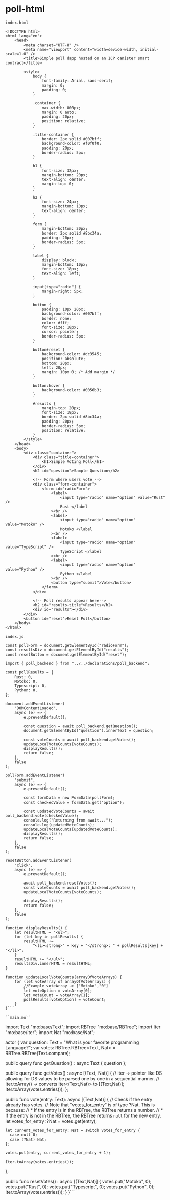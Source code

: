 # poll-html

``index.html``
```
<!DOCTYPE html>
<html lang="en">
	<head>
		<meta charset="UTF-8" />
		<meta name="viewport" content="width=device-width, initial-scale=1.0" />
		<title>Simple poll dapp hosted on an ICP canister smart contract</title>

		<style>
			body {
				font-family: Arial, sans-serif;
				margin: 0;
				padding: 0;
			}

			.container {
				max-width: 800px;
				margin: 0 auto;
				padding: 20px;
				position: relative;
			}

			.title-container {
				border: 2px solid #007bff;
				background-color: #f0f0f0;
				padding: 20px;
				border-radius: 5px;
			}

			h1 {
				font-size: 32px;
				margin-bottom: 20px;
				text-align: center;
				margin-top: 0;
			}

			h2 {
				font-size: 24px;
				margin-bottom: 10px;
				text-align: center;
			}

			form {
				margin-bottom: 20px;
				border: 2px solid #8bc34a;
				padding: 20px;
				border-radius: 5px;
			}

			label {
				display: block;
				margin-bottom: 10px;
				font-size: 18px;
				text-align: left;
			}

			input[type="radio"] {
				margin-right: 5px;
			}

			button {
				padding: 10px 20px;
				background-color: #007bff;
				border: none;
				color: #fff;
				font-size: 18px;
				cursor: pointer;
				border-radius: 5px;
			}

			button#reset {
				background-color: #dc3545;
				position: absolute;
				bottom: 20px;
				left: 20px;
				margin: 10px 0; /* Add margin */
			}

			button:hover {
				background-color: #0056b3;
			}

			#results {
				margin-top: 20px;
				font-size: 18px;
				border: 2px solid #8bc34a;
				padding: 20px;
				border-radius: 5px;
				position: relative;
			}
		</style>
	</head>
	<body>
		<div class="container">
			<div class="title-container">
				<h1>Simple Voting Poll</h1>
			</div>
			<h2 id="question">Sample Question</h2>

			<!-- Form where users vote -->
			<div class="form-container">
				<form id="radioForm">
					<label>
						<input type="radio" name="option" value="Rust" />
						Rust </label
					><br />
					<label>
						<input type="radio" name="option" value="Motoko" />
						Motoko </label
					><br />
					<label>
						<input type="radio" name="option" value="TypeScript" />
						TypeScript </label
					><br />
					<label>
						<input type="radio" name="option" value="Python" />
						Python </label
					><br />
					<button type="submit">Vote</button>
				</form>
			</div>

			<!-- Poll results appear here-->
			<h2 id="results-title">Results</h2>
			<div id="results"></div>
		</div>
		<button id="reset">Reset Poll</button>
	</body>
</html>
```

``index.js``

```
const pollForm = document.getElementById("radioForm");
const resultsDiv = document.getElementById("results");
const resetButton = document.getElementById("reset");

import { poll_backend } from "../../declarations/poll_backend";

const pollResults = {
	Rust: 0,
	Motoko: 0,
	Typescript: 0,
	Python: 0,
};

document.addEventListener(
	"DOMContentLoaded",
	async (e) => {
		e.preventDefault();

		const question = await poll_backend.getQuestion();
		document.getElementById("question").innerText = question;

		const voteCounts = await poll_backend.getVotes();
		updateLocalVoteCounts(voteCounts);
		displayResults();
		return false;
	},
	false
);

pollForm.addEventListener(
	"submit",
	async (e) => {
		e.preventDefault();

		const formData = new FormData(pollForm);
		const checkedValue = formData.get("option");

		const updatedVoteCounts = await poll_backend.vote(checkedValue);
		console.log("Returning from await...");
		console.log(updatedVoteCounts);
		updateLocalVoteCounts(updatedVoteCounts);
		displayResults();
		return false;
	},
	false
);

resetButton.addEventListener(
	"click",
	async (e) => {
		e.preventDefault();

		await poll_backend.resetVotes();
		const voteCounts = await poll_backend.getVotes();
		updateLocalVoteCounts(voteCounts);

		displayResults();
		return false;
	},
	false
);

function displayResults() {
	let resultHTML = "<ul>";
	for (let key in pollResults) {
		resultHTML +=
			"<li><strong>" + key + "</strong>: " + pollResults[key] + "</li>";
	}
	resultHTML += "</ul>";
	resultsDiv.innerHTML = resultHTML;
}

function updateLocalVoteCounts(arrayOfVoteArrays) {
	for (let voteArray of arrayOfVoteArrays) {
		//Example voteArray -> ["Motoko","0"]
		let voteOption = voteArray[0];
		let voteCount = voteArray[1];
		pollResults[voteOption] = voteCount;
	}
}```

``main.mo``

```
import Text "mo:base/Text";
import RBTree "mo:base/RBTree";
import Iter "mo:base/Iter";
import Nat "mo:base/Nat";

actor {
  var question: Text = "What is your favorite programming Language?";
  var votes: RBTree.RBTree<Text, Nat> = RBTree.RBTree(Text.compare);
  

  public query func getQuestion() : async Text {
    question
  };

  public query func getVotes() : async [(Text, Nat)] {
    // Iter -> pointer like DS allowing for DS values to be parsed one by one in a sequential manner.
    // Iter.toArray() -> converts Iter<(Text,Nat)> to [(Text,Nat)];
    Iter.toArray(votes.entries());
  };

  public func vote(entry: Text): async [(Text,Nat)] {
    // Check if the entry already has votes.
    // Note that "votes_for_entry" is of type ?Nat. This is because:
    // * If the entry is in the RBTree, the RBTree returns a number.
    // * If the entry is not in the RBTree, the RBTree returns `null` for the new entry.
    let votes_for_entry :?Nat = votes.get(entry);

    let current_votes_for_entry: Nat = switch votes_for_entry {
      case null 0;
      case (?Nat) Nat;
    };

    votes.put(entry, current_votes_for_entry + 1);

    Iter.toArray(votes.entries());
  };

  public func resetVotes() : async [(Text,Nat)] {
    votes.put("Motoko", 0);
    votes.put("Rust", 0);
    votes.put("Typescript", 0);
    votes.put("Python", 0);
    Iter.toArray(votes.entries());
  }
}```

